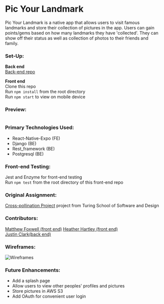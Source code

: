 # Pic Your Landmark

Pic Your Landmark is a native app that allows users to visit famous landmarks and store their collection of pictures in the app. Users can gain points/gems based on how many landmarks they have 'collected'. They can show off their status as well as collection of photos to their friends and family. 

### Set-Up:
**Back end**  
[Back-end repo](https://github.com/jpclark6/PicYourLandmarkAPI)  

**Front end**  
Clone this repo  
Run `npm install` from the root directory  
Run `npm start` to view on mobile device  

### Preview:
![]()

### Primary Technologies Used:
* React-Native-Expo (FE)
* Django (BE)
* Rest_framework (BE)
* Postgresql (BE)

### Front-end Testing:
Jest and Enzyme for front-end testing  
Run `npm test` from the root directory of this front-end repo

### Original Assignment: 
[Cross-pollination Project](http://frontend.turing.io/projects/capstone.html) project from Turing School of Software and Design  

### Contributors:
[Matthew Foxwell (front end)](https://github.com/foxwellm)
[Heather Hartley (front end)](https://github.com/hlhartley)  
[Justin Clark(back end)](https://github.com/jpclark6)

### Wireframes:
![Wireframes]()

### Future Enhancements:
- Add a splash page 
- Allow users to view other peoples' profiles and pictures
- Store pictures in AWS S3
- Add OAuth for convenient user login
